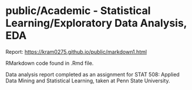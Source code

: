 # public/Academic - Statistical Learning/Exploratory Data Analysis, EDA

Report: https://kram0275.github.io/public/markdown1.html

RMarkdown code found in .Rmd file.

Data analysis report completed as an assignment for STAT 508: Applied Data Mining and Statistical Learning, taken at Penn State University.
